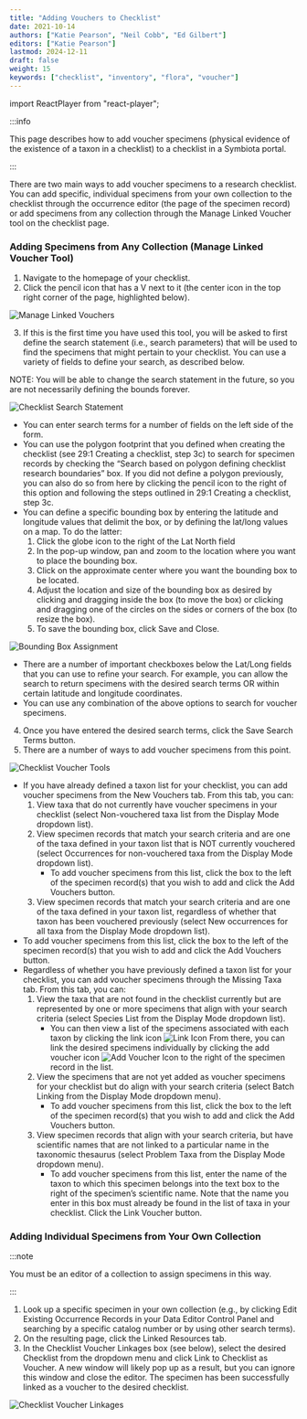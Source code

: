 ```yaml
---
title: "Adding Vouchers to Checklist"
date: 2021-10-14
authors: ["Katie Pearson", "Neil Cobb", "Ed Gilbert"]
editors: ["Katie Pearson"]
lastmod: 2024-12-11
draft: false
weight: 15
keywords: ["checklist", "inventory", "flora", "voucher"]
---
```


import ReactPlayer from "react-player";

:::info

This page describes how to add voucher specimens (physical evidence of the existence of a taxon in a checklist) to a checklist in a Symbiota portal.

:::

There are two main ways to add voucher specimens to a research checklist. You can add specific, individual specimens from your own collection to the checklist through the occurrence editor (the page of the specimen record) or add specimens from any collection through the Manage Linked Voucher tool on the checklist page.

### Adding Specimens from Any Collection (Manage Linked Voucher Tool)

<ReactPlayer
  playing={false}
  controls
  url="http://www.youtube.com/watch?v=NRW2kh6xln0"
/>

1. Navigate to the homepage of your checklist.
2. Click the pencil icon that has a V next to it (the center icon in the top right corner of the page, highlighted below).

![Manage Linked Vouchers](/img/checklistexample.png)

3. If this is the first time you have used this tool, you will be asked to first define the search statement (i.e., search parameters) that will be used to find the specimens that might pertain to your checklist. You can use a variety of fields to define your search, as described below.

NOTE: You will be able to change the search statement in the future, so you are not necessarily defining the bounds forever.

![Checklist Search Statement](/img/checklistsearchstatement.png)

- You can enter search terms for a number of fields on the left side of the form.
- You can use the polygon footprint that you defined when creating the checklist (see 29:1 Creating a checklist, step 3c) to search for specimen records by checking the “Search based on polygon defining checklist research boundaries” box. If you did not define a polygon previously, you can also do so from here by clicking the pencil icon to the right of this option and following the steps outlined in 29:1 Creating a checklist, step 3c.
- You can define a specific bounding box by entering the latitude and longitude values that delimit the box, or by defining the lat/long values on a map. To do the latter:
  1.  Click the globe icon to the right of the Lat North field
  2.  In the pop-up window, pan and zoom to the location where you want to place the bounding box.
  3.  Click on the approximate center where you want the bounding box to be located.
  4.  Adjust the location and size of the bounding box as desired by clicking and dragging inside the box (to move the box) or clicking and dragging one of the circles on the sides or corners of the box (to resize the box).
  5.  To save the bounding box, click Save and Close.

![Bounding Box Assignment](/img/checklistboundingbox.png)

- There are a number of important checkboxes below the Lat/Long fields that you can use to refine your search. For example, you can allow the search to return specimens with the desired search terms OR within certain latitude and longitude coordinates.
- You can use any combination of the above options to search for voucher specimens.

4. Once you have entered the desired search terms, click the Save Search Terms button.
5. There are a number of ways to add voucher specimens from this point.

![Checklist Voucher Tools](/img/checklistvouchertab.png)

- If you have already defined a taxon list for your checklist, you can add voucher specimens from the New Vouchers tab. From this tab, you can:
  1.  View taxa that do not currently have voucher specimens in your checklist (select Non-vouchered taxa list from the Display Mode dropdown list).
  2.  View specimen records that match your search criteria and are one of the taxa defined in your taxon list that is NOT currently vouchered (select Occurrences for non-vouchered taxa from the Display Mode dropdown list).
      - To add voucher specimens from this list, click the box to the left of the specimen record(s) that you wish to add and click the Add Vouchers button.
  3.  View specimen records that match your search criteria and are one of the taxa defined in your taxon list, regardless of whether that taxon has been vouchered previously (select New occurrences for all taxa from the Display Mode dropdown list).
- To add voucher specimens from this list, click the box to the left of the specimen record(s) that you wish to add and click the Add Vouchers button.
- Regardless of whether you have previously defined a taxon list for your checklist, you can add voucher specimens through the Missing Taxa tab. From this tab, you can:
  1. View the taxa that are not found in the checklist currently but are represented by one or more specimens that align with your search criteria (select Species List from the Display Mode dropdown list).
     - You can then view a list of the specimens associated with each taxon by clicking the link icon ![Link Icon](/img/link.png) From there, you can link the desired specimens individually by clicking the add voucher icon ![Add Voucher Icon](/img/voucheradd.png) to the right of the specimen record in the list.
  2. View the specimens that are not yet added as voucher specimens for your checklist but do align with your search criteria (select Batch Linking from the Display Mode dropdown menu).
     - To add voucher specimens from this list, click the box to the left of the specimen record(s) that you wish to add and click the Add Vouchers button.
  3. View specimen records that align with your search criteria, but have scientific names that are not linked to a particular name in the taxonomic thesaurus (select Problem Taxa from the Display Mode dropdown menu).
     - To add voucher specimens from this list, enter the name of the taxon to which this specimen belongs into the text box to the right of the specimen’s scientific name. Note that the name you enter in this box must already be found in the list of taxa in your checklist. Click the Link Voucher button.

### Adding Individual Specimens from Your Own Collection

:::note

You must be an editor of a collection to assign specimens in this way.

:::

1. Look up a specific specimen in your own collection (e.g., by clicking Edit Existing Occurrence Records in your Data Editor Control Panel and searching by a specific catalog number or by using other search terms).
2. On the resulting page, click the Linked Resources tab.
3. In the Checklist Voucher Linkages box (see below), select the desired Checklist from the dropdown menu and click Link to Checklist as Voucher. A new window will likely pop up as a result, but you can ignore this window and close the editor. The specimen has been successfully linked as a voucher to the desired checklist.

![Checklist Voucher Linkages](/img/checklistvoucherlinkage.png)
